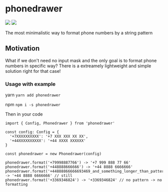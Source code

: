 # phonedrawer

<img src="https://img.shields.io/badge/node-%3E%3D%2016.8.0-green" />

<img src="https://img.shields.io/badge/typescript-%5E4.8.4-blue" />

The most minimalistic way to format phone numbers by a string pattern

## Motivation

What if we don't need no input mask and the only goal is to format phone numbers in specific way? There is a extreamely lightweight and simple solution right for that case!

### Usage with example

yarn
`yarn add phonedrawer`

npm
`npm i -s phonedrawer`

Then in your code

```
import { Config, Phonedrawer } from 'phonedrawer'

const config: Config = {
  '+7XXXXXXXXXX': '+7 XXX XXX XX XX',
  '+44XXXXXXXXXX': '+44 XXXX XXXXXX'
}

const phonedrawer = new Phonedrawer(config)

phonedrawer.format('+79998887766') -> '+7 999 888 77 66'
phonedrawer.format('+448888666666') -> '+44 8888 6666666'
phonedrawer.format('+44888866666693469_and_something_longer_than_pattern') -> '+44 8888 6666666' // still
phonedrawer.format('+3369346824') -> '+3369346824' // no pattern -> no formatting
```
